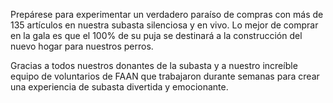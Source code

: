 Prepárese para experimentar un verdadero paraíso de compras con más de 135 artículos en nuestra subasta silenciosa y en vivo. Lo mejor de comprar en la gala es que el 100% de su puja se destinará a la construcción del nuevo hogar para nuestros perros.

Gracias a todos nuestros donantes de la subasta y a nuestro increíble equipo de voluntarios de FAAN que trabajaron durante semanas para crear una experiencia de subasta divertida y emocionante.
